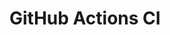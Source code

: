 # GitHub Actions CI














































































































































































































































































































































































































































































































































































































































































































































































































































































































































































































































































































































































































































































































































































































































































































































































































































































